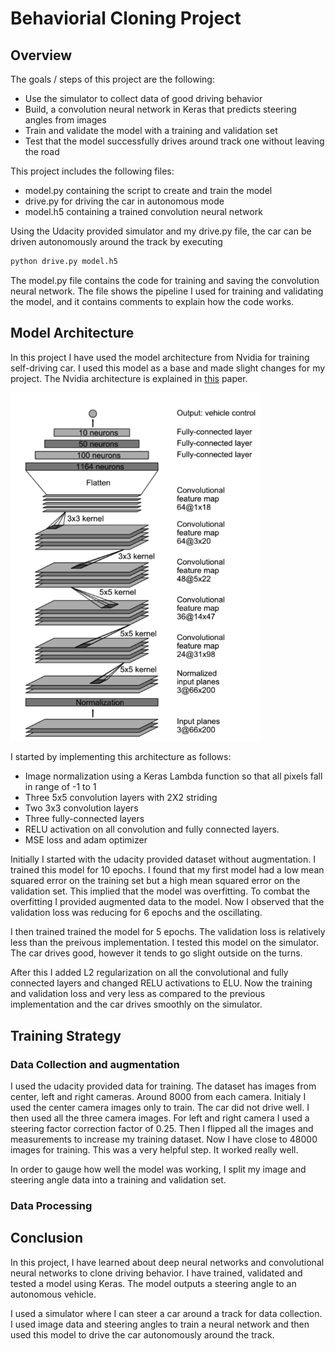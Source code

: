 # Behaviorial Cloning Project

Overview
---
The goals / steps of this project are the following:
* Use the simulator to collect data of good driving behavior
* Build, a convolution neural network in Keras that predicts steering angles from images
* Train and validate the model with a training and validation set
* Test that the model successfully drives around track one without leaving the road

This project includes the following files:
* model.py containing the script to create and train the model
* drive.py for driving the car in autonomous mode
* model.h5 containing a trained convolution neural network

Using the Udacity provided simulator and my drive.py file, the car can be driven autonomously around the track by executing 
```sh
python drive.py model.h5
```
The model.py file contains the code for training and saving the convolution neural network. The file shows the pipeline I used for training and validating the model, and it contains comments to explain how the code works.

Model Architecture
---
In this project I have used the model architecture from Nvidia for training self-driving car. I used this model as a base and made slight changes for my project. The Nvidia architecture is explained in [this](https://images.nvidia.com/content/tegra/automotive/images/2016/solutions/pdf/end-to-end-dl-using-px.pdf) paper.

<img src="./Images/nVidia_model.png?raw=true" width="400px">

I started by implementing this architecture as follows:
* Image normalization using a Keras Lambda function so that all pixels fall in range of -1 to 1
* Three 5x5 convolution layers with 2X2 striding
* Two 3x3 convolution layers 
* Three fully-connected layers 
* RELU activation on all convolution and fully connected layers.
* MSE loss and adam optimizer

Initially I started with the udacity provided dataset without augmentation. I trained this model for 10 epochs. I found that my first model had a low mean squared error on the training set but a high mean squared error on the validation set. This implied that the model was overfitting. To combat the overfitting I provided augmented data to the model. Now I observed that the validation loss was reducing for 6 epochs and the oscillating.

I then trained trained the model for 5 epochs. The validation loss is relatively less than the preivous implementation. I tested this model on the simulator. The car drives good, however it tends to go slight outside on the turns.

After this I added L2 regularization on all the convolutional and fully connected layers and changed RELU activations to ELU.
Now the training and validation loss and very less as compared to the previous implementation and the car drives smoothly on the simulator. 

Training Strategy
---

### Data Collection and augmentation
I used the udacity provided data for training. The dataset has images from center, left and right cameras. Around 8000 from each camera.  Initialy I used the center camera images only to train. The car did not drive well. I then used all the three camera images. For left and right camera I used a steering factor correction factor of 0.25. Then I flipped all the images and measurements to increase my training dataset. Now I have close to 48000 images for training. This was a very helpful step. It worked really well. 

In order to gauge how well the model was working, I split my image and steering angle data into a training and validation set.

### Data Processing



Conclusion
---
In this project, I have learned about deep neural networks and convolutional neural networks to clone driving behavior. I have trained, validated and tested a model using Keras. The model outputs a steering angle to an autonomous vehicle.

I used a simulator where I can steer a car around a track for data collection. I used image data and steering angles to train a neural network and then used this model to drive the car autonomously around the track.


